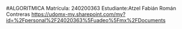 #ALGORITMICA
Matrícula: 240200363 Estudiante:Atzel Fabián Román Contreras https://udomx-my.sharepoint.com/my?id=%2Fpersonal%2F24020363%5Fuadeo%5Fmx%2FDocuments
